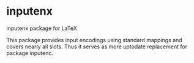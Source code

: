 # inputenx

inputenx package for LaTeX

This package provides input encodings using
standard mappings and covers nearly all slots. Thus it
serves as more uptodate replacement for package inputenc.
